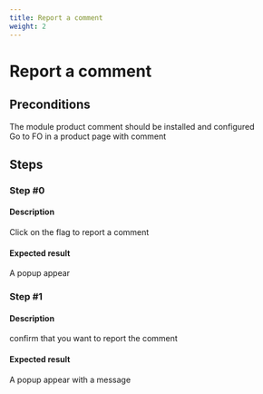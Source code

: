 ```yaml
---
title: Report a comment
weight: 2
---
```


# Report a comment

## Preconditions

The module product comment should be installed and configured<br />
Go to FO in a product page with comment
## Steps
### Step #0
#### Description
Click on the flag to report a comment
#### Expected result
A popup appear 
### Step #1
#### Description
confirm that you want to report the comment
#### Expected result
A popup appear with a message 
